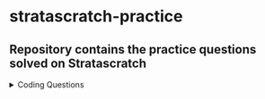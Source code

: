 # stratascratch-practice
## Repository contains the practice questions solved on Stratascratch

<details>
  <summary>Coding Questions</summary>
  
  | Question | Link to question | Difficulty |
  | --------------- | --------------- | --------------- |
  | Gender With Most Doctor Appointments | https://platform.stratascratch.com/coding/10170-gender-with-most-doctor-appointments | Easy |
  | Number Of Records By Variety | https://platform.stratascratch.com/coding/10168-number-of-records-by-variety | Easy |
  | Count the number of movies that Abigail Breslin nominated for oscar | https://platform.stratascratch.com/coding/10128-count-the-number-of-movies-that-abigail-breslin-nominated-for-oscar | Easy |
  | Account Registrations | https://platform.stratascratch.com/coding/2126-account-registrations | Easy |
  | Mobile and Web Logins | https://platform.stratascratch.com/coding/2080-mobile-and-web-logins | Easy |
  | Salaries Differences | https://platform.stratascratch.com/coding/10308-salaries-differences | Easy |
  | Finding Updated Records | https://platform.stratascratch.com/coding/10299-finding-updated-records | Easy |
  | Find all inspections which are part of an inactive program | https://platform.stratascratch.com/coding/10277-find-all-inspections-which-are-part-of-an-inactive-program | Easy |
  | Order all countries by the year they first participated in the Olympics | https://platform.stratascratch.com/coding/10184-order-all-countries-by-the-year-they-first-participated-in-the-olympics | Easy |
  | Total Cost Of Orders | https://platform.stratascratch.com/coding/10183-total-cost-of-orders | Easy |
  | Bikes Last Used | https://platform.stratascratch.com/coding/10176-bikes-last-used | Easy |
  | Find all posts which were reacted to with a heart | https://platform.stratascratch.com/coding/10087-find-all-posts-which-were-reacted-to-with-a-heart | Easy |
  | Find the average distance traveled in each hour | https://platform.stratascratch.com/coding/10006-find-the-average-distance-traveled-in-each-hour | Easy |
  | Hour Of Highest Gas Expense | https://platform.stratascratch.com/coding/10005-hour-of-highest-gas-expense | Easy |
  | Find all Lyft rides which happened on rainy days before noon | https://platform.stratascratch.com/coding/10004-find-all-lyft-rides-which-happened-on-rainy-days-before-noon | Easy |
  | Lyft Driver Wages | https://platform.stratascratch.com/coding/10003-lyft-driver-wages | Easy |
  | QBs With Most Interceptions | https://platform.stratascratch.com/coding/9969-qbs-with-most-interceptions | Easy |
  | Top 10 QBs | https://platform.stratascratch.com/coding/9962-top-10-qbs | Easy |
  | Total Employees in Each Department | https://platform.stratascratch.com/coding/9861-find-the-number-of-employees-in-each-department | Easy |
  | Find the average of inspections scores between 91 and 100 | https://platform.stratascratch.com/coding/9707-find-the-average-of-inspections-scores-between-91-and-100 | Easy |
  | Find the number of inspections per day | https://platform.stratascratch.com/coding/9704-find-the-number-of-inspections-per-day | Easy |
  | Find the most common grade earned by bakeries | https://platform.stratascratch.com/coding/9703-find-the-most-common-grade-earned-by-bakeries | Easy |
  | Find the average score for grades A, B, and C | https://platform.stratascratch.com/coding/9693-find-the-average-score-for-grades-a-b-and-c | Easy |
  | Find all routine inspections where high-risk issues were found | https://platform.stratascratch.com/coding/9690-find-all-routine-inspections-where-high-risk-issues-were-found | Easy |
  | Inspection For Glassell Coffee Shop | https://platform.stratascratch.com/coding/9689-inspection-for-glassell-coffee-shop | Easy |
  | Count the number of user events performed by MacBookPro users | https://platform.stratascratch.com/coding/9653-count-the-number-of-user-events-performed-by-macbookpro-users | Easy |
  | Oregon's Prior Month's Sales | https://platform.stratascratch.com/coding/2160-oregons-prior-months-sales | Easy |
  | Active Users Per Platform | https://platform.stratascratch.com/coding/2072-active-users-per-platform | Easy |
  | Total Shipment Weight | https://platform.stratascratch.com/coding/2058-total-shipment-weight | Easy |
  | Weight For First Shipment | https://platform.stratascratch.com/coding/2057-weight-for-first-shipment | Easy |
  | Unique Users Per Client Per Month | https://platform.stratascratch.com/coding/2024-unique-users-per-client-per-month | Easy |
  | Total Number Of Housing Units | https://platform.stratascratch.com/coding/10167-total-number-of-housing-units | Easy |
  | Sorting By Second Character | https://platform.stratascratch.com/coding/2166-sorting-by-second-character | Easy |
  | Admin Department Employees Beginning in April or Later | https://platform.stratascratch.com/coding/9845-find-the-number-of-employees-working-in-the-admin-department | Easy |
  | Customer Details | https://platform.stratascratch.com/coding/9891-customer-details | Easy |
  | Number of Shipments Per Month | https://platform.stratascratch.com/coding/2056-number-of-shipments-per-month | Easy |
  | Reviews of Hotel Arena | https://platform.stratascratch.com/coding/10166-reviews-of-hotel-arena | Easy |
  | 3 Bed Minimum | https://platform.stratascratch.com/coding/9627-3-bed-minimum | Easy |
  | Cheapest Properties | https://platform.stratascratch.com/coding/9625-cheapest-properties | Easy |
  | Dirty Hotel Rooms | https://platform.stratascratch.com/coding/9602-dirty-hotel-rooms | Easy |
  | Find all neighborhoods present in this dataset | https://platform.stratascratch.com/coding/9626-find-all-neighborhoods-present-in-this-dataset | Easy |
  | Total AdWords Earnings | https://platform.stratascratch.com/coding/10164-total-adwords-earnings | Easy |
  | Number Of Acquisitions | https://platform.stratascratch.com/coding/10162-number-of-acquisitions | Easy |
  | Pending Claims | https://platform.stratascratch.com/coding/2083-pending-claims | Easy |
  | Number of Hires During Specific Time Period | https://platform.stratascratch.com/coding/2151-number-of-hires-during-specific-time-period | Easy |
  | Rank guests based on their ages | https://platform.stratascratch.com/coding/10160-rank-guests-based-on-their-ages | Easy |
  | Find the number of Yelp businesses that sell pizza | https://platform.stratascratch.com/coding/10153-find-the-number-of-yelp-businesses-that-sell-pizza | Easy |
  | Find the review count for one-star businesses from yelp | https://platform.stratascratch.com/coding/10050-find-the-review-count-for-one-star-businesses-from-yelp | Easy |
  | Gender With Generous Reviews | https://platform.stratascratch.com/coding/10149-gender-with-generous-reviews | Easy |
  | Guest Or Host Kindness | https://platform.stratascratch.com/coding/10072-guest-or-host-kindness | Easy |
  | Find players who participated in the Olympics representing more than one team | https://platform.stratascratch.com/coding/10143-find-players-who-participated-in-the-olympics-representing-more-than-one-team | Easy |
  | Even-numbered IDs Hired in June | https://platform.stratascratch.com/coding/10137-find-workers-with-an-even-number-for-worker-id | Easy |
  | First Name's Containing the Letter 'a' | https://platform.stratascratch.com/coding/9840-find-all-workers-whose-first-name-contains-the-letter-a | Easy |
  | First Names With Six Letters Ending in 'h' | https://platform.stratascratch.com/coding/9842-find-all-workers-whose-first-name-contains-6-letters-and-also-ends-with-the-letter-h | Easy |
  | Odd-numbered ID's Hired in February | https://platform.stratascratch.com/coding/10136-find-workers-with-an-odd-number-for-worker-id | Easy |
  | Positions Of Letter 'a' | https://platform.stratascratch.com/coding/9829-positions-of-letter-a | Easy |
  | Total Salary by Department | https://platform.stratascratch.com/coding/9869-find-the-total-salary-of-each-department | Medium |
  | Most Profitable Companies | https://platform.stratascratch.com/coding/10354-most-profitable-companies | Medium |
  | Workers With The Highest Salaries | https://platform.stratascratch.com/coding/10353-workers-with-the-highest-salaries | Medium |
  | Average On-Time Order Value | https://platform.stratascratch.com/coding/2153-average-on-time-order-value | Medium |
  | Users By Average Session Time | https://platform.stratascratch.com/coding/10352-users-by-avg-session-time | Medium |
  | Activity Rank | https://platform.stratascratch.com/coding/10351-activity-rank | Medium |
  | Distances Traveled | https://platform.stratascratch.com/coding/10324-distances-traveled | Medium |
  | Most Profitable City of 2021 | https://platform.stratascratch.com/coding/2137-most-profitable-city-of-2021 | Medium |
  | Algorithm Performance | https://platform.stratascratch.com/coding/10350-algorithm-performance | Medium |
  | Finding User Purchases | https://platform.stratascratch.com/coding/10322-finding-user-purchases | Medium |
  | Find the percentage of shipable orders | https://platform.stratascratch.com/coding/10090-find-the-percentage-of-shipable-orders | Medium | 
  
  
  
  

  
  
  
  
  
  

</details>


